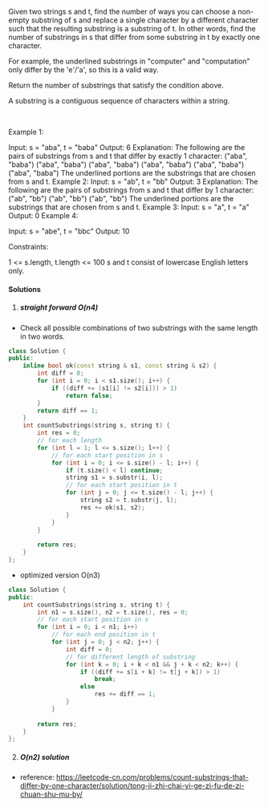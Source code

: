 Given two strings s and t, find the number of ways you can choose a non-empty substring of s and replace a single character by a different character such that the resulting substring is a substring of t. In other words, find the number of substrings in s that differ from some substring in t by exactly one character.

For example, the underlined substrings in "computer" and "computation" only differ by the 'e'/'a', so this is a valid way.

Return the number of substrings that satisfy the condition above.

A substring is a contiguous sequence of characters within a string.

 

Example 1:

Input: s = "aba", t = "baba"
Output: 6
Explanation: The following are the pairs of substrings from s and t that differ by exactly 1 character:
("aba", "baba")
("aba", "baba")
("aba", "baba")
("aba", "baba")
("aba", "baba")
("aba", "baba")
The underlined portions are the substrings that are chosen from s and t.
​​Example 2:
Input: s = "ab", t = "bb"
Output: 3
Explanation: The following are the pairs of substrings from s and t that differ by 1 character:
("ab", "bb")
("ab", "bb")
("ab", "bb")
​​​​The underlined portions are the substrings that are chosen from s and t.
Example 3:
Input: s = "a", t = "a"
Output: 0
Example 4:

Input: s = "abe", t = "bbc"
Output: 10
 

Constraints:

1 <= s.length, t.length <= 100
s and t consist of lowercase English letters only.


#### Solutions

1. ##### straight forward O(n4)

- Check all possible combinations of two substrings with the same length in two words.

```c++
class Solution {
public:
    inline bool ok(const string & s1, const string & s2) {
        int diff = 0;
        for (int i = 0; i < s1.size(); i++) {
            if ((diff += (s1[i] != s2[i])) > 1)
                return false;
        }
        return diff == 1;
    }
    int countSubstrings(string s, string t) {
        int res = 0;
        // for each length
        for (int l = 1; l <= s.size(); l++) {
            // for each start position in s
            for (int i = 0; i <= s.size() - l; i++) {
                if (t.size() < l) continue;
                string s1 = s.substr(i, l);
                // for each start position in t
                for (int j = 0; j <= t.size() - l; j++) {
                    string s2 = t.substr(j, l);
                    res += ok(s1, s2);
                }
            }
        }
        
        return res;
    }
};
```

- optimized version O(n3)

```c++
class Solution {
public:
    int countSubstrings(string s, string t) {
        int n1 = s.size(), n2 = t.size(), res = 0;
        // for each start position in s
        for (int i = 0; i < n1; i++)
            // for each end position in t
            for (int j = 0; j < n2; j++) {
                int diff = 0;
                // for different length of substring
                for (int k = 0; i + k < n1 && j + k < n2; k++) {
                    if ((diff += s[i + k] != t[j + k]) > 1)
                        break;
                    else
                        res += diff == 1;
                }
            }
        
        return res;
    }
};
```

2. ##### O(n2) solution

- reference: https://leetcode-cn.com/problems/count-substrings-that-differ-by-one-character/solution/tong-ji-zhi-chai-yi-ge-zi-fu-de-zi-chuan-shu-mu-by/
